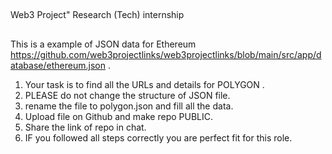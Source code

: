 ##
Web3 Project"
Research (Tech) internship
##

This is a example of JSON data for Ethereum https://github.com/web3projectlinks/web3projectlinks/blob/main/src/app/database/ethereum.json . 
1. Your task is to find all the URLs and details for POLYGON . 
2. PLEASE do not change the structure of JSON file. 
3. rename the file to polygon.json and fill all the data. 
4. Upload file on Github and make repo PUBLIC. 
5. Share the link of repo in chat. 
6. IF you followed all steps correctly you are perfect fit for this role.
